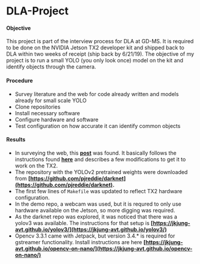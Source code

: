 # DLA-Project
#### Objective
This project is part of the interview process for DLA at GD-MS. It is required to be done on the NVIDIA Jetson TX2 developer kit and shipped back to DLA within two weeks of receipt (ship back by 6/21/19). The objective of my project is to run a small YOLO (you only look once) model on the kit and identify objects through the camera.

#### Procedure
* Survey literature and the web for code already written and models already for small scale YOLO
* Clone repositories
* Install necessary software
* Configure hardware and software
* Test configuration on how accurate it can identify common objects

#### Results
* In surveying the web, this **[post](https://jkjung-avt.github.io/yolov2/)** was found. It basically follows the instructions found **[here](https://pjreddie.com/darknet/yolov2/)** and describes a few modifications to get it to work on the TX2.
* The repository with the YOLOv2 pretrained weights were downloaded from **[https://github.com/pjreddie/darknet](https://github.com/pjreddie/darknet).**
* The first few lines of `Makefile` was updated to reflect TX2 hardware configuration.
* In the demo repo, a webcam was used, but it is requred to only use hardware available on the Jetson, so more digging was required.
* As the darknet repo was explored, it was noticed that there was a yolov3 was available. The instructions for that setup is **[https://jkjung-avt.github.io/yolov3/](https://jkjung-avt.github.io/yolov3/)** 
* Opencv 3.3.1 came with Jetpack, but version 3.4.* is required for gstreamer functionality. Install instructions are here **[https://jkjung-avt.github.io/opencv-on-nano/](https://jkjung-avt.github.io/opencv-on-nano/)** 


